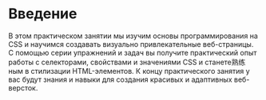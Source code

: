 # Введение

В этом практическом занятии мы изучим основы программирования на CSS и научимся создавать визуально привлекательные веб-страницы. С помощью серии упражнений и задач вы получите практический опыт работы с селекторами, свойствами и значениями CSS и станете熟练ным в стилизации HTML-элементов. К концу практического занятия у вас будут знания и навыки для создания красивых и адаптивных веб-версток.
